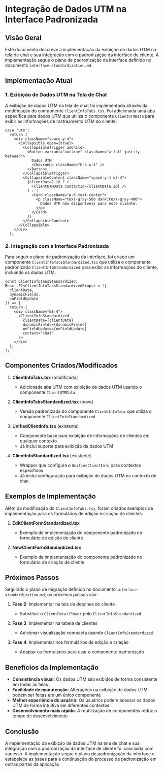 # Integração de Dados UTM na Interface Padronizada

## Visão Geral

Este documento descreve a implementação da exibição de dados UTM na tela de chat e sua integração com a padronização da interface de cliente. A implementação segue o plano de padronização da interface definido no documento `interface-standardization.md`.

## Implementação Atual

### 1. Exibição de Dados UTM na Tela de Chat

A exibição de dados UTM na tela de chat foi implementada através da modificação do componente `ClientInfoTabs.tsx`. Foi adicionada uma aba específica para dados UTM que utiliza o componente `ClientUTMData` para exibir as informações de rastreamento UTM do cliente.

```tsx
case 'utm':
  return (
    <div className="space-y-4">
      <Collapsible open={true}>
        <CollapsibleTrigger asChild>
          <Button variant="outline" className="w-full justify-between">
            Dados UTM
            <ChevronUp className="h-4 w-4" />
          </Button>
        </CollapsibleTrigger>
        <CollapsibleContent className="space-y-4 mt-4">
          {clientData?.id ? (
            <ClientUTMData contactId={clientData.id} />
          ) : (
            <Card className="p-6 text-center">
              <p className="text-gray-500 dark:text-gray-400">
                Dados UTM não disponíveis para este cliente.
              </p>
            </Card>
          )}
        </CollapsibleContent>
      </Collapsible>
    </div>
  );
```

### 2. Integração com a Interface Padronizada

Para seguir o plano de padronização da interface, foi criado um componente `ClientInfoTabsStandardized.tsx` que utiliza o componente padronizado `ClientInfoStandardized` para exibir as informações do cliente, incluindo os dados UTM.

```tsx
const ClientInfoTabsStandardized: React.FC<ClientInfoTabsStandardizedProps> = ({
  clientData,
  dynamicFields,
  onFieldUpdate
}) => {
  return (
    <div className="mt-4">
      <ClientInfoStandardized
        clientData={clientData}
        dynamicFields={dynamicFields}
        onFieldUpdate={onFieldUpdate}
        context="chat"
      />
    </div>
  );
};
```

## Componentes Criados/Modificados

1. **ClientInfoTabs.tsx** (modificado)
   - Adicionada aba UTM com exibição de dados UTM usando o componente `ClientUTMData`

2. **ClientInfoTabsStandardized.tsx** (novo)
   - Versão padronizada do componente `ClientInfoTabs` que utiliza o componente `ClientInfoStandardized`

3. **UnifiedClientInfo.tsx** (existente)
   - Componente base para exibição de informações de clientes em qualquer contexto
   - Já inclui suporte para exibição de dados UTM

4. **ClientInfoStandardized.tsx** (existente)
   - Wrapper que configura o `UnifiedClientInfo` para contextos específicos
   - Já inclui configuração para exibição de dados UTM no contexto de chat

## Exemplos de Implementação

Além da modificação do `ClientInfoTabs.tsx`, foram criados exemplos de implementação para os formulários de edição e criação de clientes:

1. **EditClientFormStandardized.tsx**
   - Exemplo de implementação do componente padronizado no formulário de edição de cliente

2. **NewClientFormStandardized.tsx**
   - Exemplo de implementação do componente padronizado no formulário de criação de cliente

## Próximos Passos

Seguindo o plano de migração definido no documento `interface-standardization.md`, os próximos passos são:

1. **Fase 2**: Implementar na tela de detalhes do cliente
   - Substituir o `ClientDetailSheet` pelo `ClientInfoStandardized`

2. **Fase 3**: Implementar na tabela de clientes
   - Adicionar visualização compacta usando `ClientInfoStandardized`

3. **Fase 4**: Implementar nos formulários de edição e criação
   - Adaptar os formulários para usar o componente padronizado

## Benefícios da Implementação

- **Consistência visual**: Os dados UTM são exibidos de forma consistente em todas as telas
- **Facilidade de manutenção**: Alterações na exibição de dados UTM podem ser feitas em um único componente
- **Melhor experiência do usuário**: Os usuários podem acessar os dados UTM de forma intuitiva em diferentes contextos
- **Desenvolvimento mais rápido**: A reutilização de componentes reduz o tempo de desenvolvimento

## Conclusão

A implementação da exibição de dados UTM na tela de chat e sua integração com a padronização da interface de cliente foi concluída com sucesso. A implementação segue o plano de padronização da interface e estabelece as bases para a continuação do processo de padronização em outras partes da aplicação.